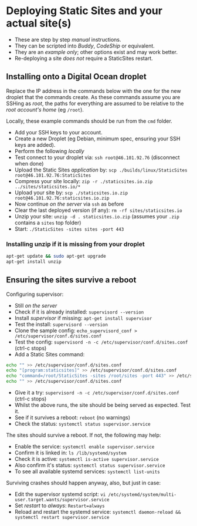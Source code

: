 # Deploying Static Sites and your actual site(s)

* These are step by step *manual* instructions.
* They can be scripted into *Buddy*, *CodeShip* or equivalent.
* They are an *example only*; other options exist and may work better.
* Re-deploying a site *does not* require a StaticSites restart.

## Installing onto a Digital Ocean droplet

Replace the IP address in the commands below with the one for the new droplet that the commands create. As these commands assume you are SSHing as *root*, the paths for everything are assumed to be relative to the *root account's home* (eg `/root`).

Locally, these example commands should be run from the `cmd` folder.

* Add your SSH keys to your account.
* Create a new Droplet (eg Debian, minimum spec, ensuring your SSH keys are added).
* Perform the following *locally*
* Test connect to your droplet via: `ssh root@46.101.92.76` (disconnect when done)
* Upload the Static Sites *application* by: `scp ./builds/linux/StaticSites root@46.101.92.76:StaticSites`
* Compress your site locally: `zip -r ./staticsites.io.zip ../sites/staticsites.io/*`
* Upload your site by: `scp ./staticsites.io.zip root@46.101.92.76:staticsites.io.zip`
* Now continue *on the server* via `ssh` as before
* Clear the last deployed version (if any): `rm -rf sites/staticsites.io`
* Unzip your site: `unzip -d . staticsites.io.zip` (assumes your `.zip` contains a `sites` top folder)
* Start: `./StaticSites -sites sites -port 443`

### Installing unzip if it is missing from your droplet

``` sh
apt-get update && sudo apt-get upgrade
apt-get install unzip
```

## Ensuring the sites survive a reboot

Configuring supervisor:

* Still *on the server*
* Check if it is already installed: `supervisord --version`
* Install *supervisor* if missing: `apt-get install supervisor`
* Test the install: `supervisord --version`
* Clone the sample config: `echo_supervisord_conf > /etc/supervisor/conf.d/sites.conf`
* Test the config: `supervisord -n -c /etc/supervisor/conf.d/sites.conf` (ctrl-c stops)
* Add a Static Sites command:

``` sh
echo "" >> /etc/supervisor/conf.d/sites.conf
echo "[program:staticsites]" >> /etc/supervisor/conf.d/sites.conf
echo "command=/root/StaticSites -sites /root/sites -port 443" >> /etc/supervisor/conf.d/sites.conf
echo "" >> /etc/supervisor/conf.d/sites.conf
```

* Give it a try: `supervisord -n -c /etc/supervisor/conf.d/sites.conf` (ctrl-c stops)
* Whilst the above runs, the site should be being served as expected. Test it.
* See if it survives a reboot: `reboot` (no warnings)
* Check the status: `systemctl status supervisor.service`

The sites should survive a reboot. If not, the following may help:

* Enable the service: `systemctl enable supervisor.service`
* Confirm it is linked in: `ls /lib/systemd/system`
* Check it is active: `systemctl is-active supervisor.service`
* Also confirm it's status: `systemctl status supervisor.service`
* To see all available systemd services: `systemctl list-units`

Surviving crashes should happen anyway, also, but just in case:

* Edit the supervisor systemd script: `vi /etc/systemd/system/multi-user.target.wants/supervisor.service`
* Set *restart* to *always*: `Restart=always`
* Reload and restart the systemd service: `systemctl daemon-reload && systemctl restart supervisor.service`
